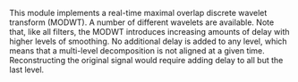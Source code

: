 
[comment]: # (TimeSeriesCanvasModule)
This module implements a real-time maximal overlap discrete wavelet transform (MODWT). A number of different wavelets are available. Note that, like all filters, the MODWT introduces increasing amounts of delay with higher levels of smoothing. No additional delay is added to any level, which means that a multi-level decomposition is not aligned at a given time. Reconstructing the original signal would require adding delay to all but the last level.
